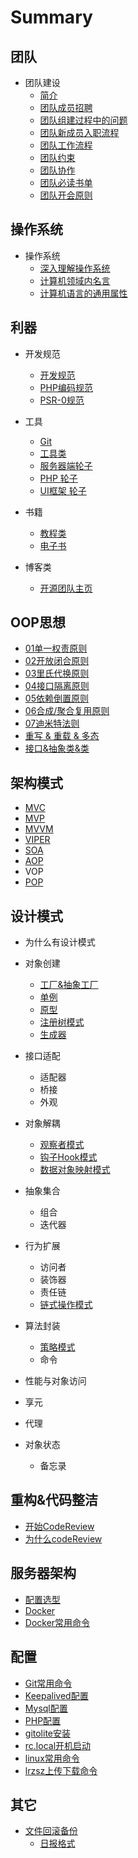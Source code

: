 # Summary

## 团队

* 团队建设
  * [简介](README.md)
  * [团队成员招聘](tuan_dui_cheng_yuan_zhao_pin.md)
  * [团队组建过程中的问题](tuan_dui_zu_jian_guo_cheng_zhong_de_wen_ti.md)
  * [团队新成员入职流程](tuan_dui_xin_cheng_yuan_ru_zhi_liu_cheng.md)
  * [团队工作流程](ren_wu_fen_jie_he_guan_li.md)
  * [团队约束](tuan_dui_yue_shu.md)
  * [团队协作](tuan_dui_xie_zuo.md)
  * [团队必读书单](tuan_dui_bi_du_shu_dan.md)
  * [团队开会原则](tuan_dui_kai_yuan_yuan_ze.md)

## 操作系统
* 操作系统
  * [深入理解操作系统](shen_ru_li_jie_cao_zuo_xi_tong.md)
  * [计算机领域内名言](ji_suan_ji_ling_yu_nei_ji_tang.md)
  * [计算机语言的通用属性](ji_suan_ji_yu_yan_de_tong_yong_shu_xing.md)

## 利器
* 开发规范
  * [开发规范](kai_fa_gui_fan.md)
  * [PHP编码规范](phpbian_ma_gui_fan.md)
  * [PSR-0规范](psr-0gui_fan.md)
  
* 工具
  * [Git](git.md)
  * [工具类](gong_ju_lei.md)
  * [服务器端轮子](fu_wu_qi_duan_lun_zi.md)
  * [PHP 轮子](php_lun_zi.md)
  * [UI框架 轮子](uikuang_jia_lun_zi.md)


* 书籍
  * [教程类](jiao_cheng_lei.md)
  * [电子书](dian_zi_shu.md)
  
* 博客类
  * [开源团队主页](kai_yuan_tuan_dui_zhu_ye.md)



## OOP思想

* [01单一权责原则](dan_yi_quan_ze_yuan_ze.md)
* [02开放闭合原则](kai_fang_bi_he_yuan_ze.md)
* [03里氏代换原则](03li_shi_dai_huan_yuan_ze.md)
* [04接口隔离原则](04jie_kou_ge_li_yuan_ze.md)
* [05依赖倒置原则](05yi_lai_dao_zhi_yuan_ze.md)
* [06合成/聚合复用原则](06he_6210_ju_he_fu_yong_yuan_ze.md)
* [07迪米特法则](07di_mi_te_fa_ze.md)
* [重写 & 重载 & 多态](01_zhong_xie_&_zhong_zai_&_duo_tai.md)
* [接口&抽象类&类](03_jie_53e326_chou_xiang_7c7b26_lei.md)

## 架构模式

* [MVC](mvc.md)
* [MVP](mvp.md)
* [MVVM](mvvm.md)
* [VIPER](viper.md)
* [SOA](soa.md)
* [AOP](aop.md)
* VOP
* [POP](pop.md)

## 设计模式
* 为什么有设计模式
* 对象创建
  * [工厂&抽象工厂](gong_538226_chou_xiang_gong_chang.md)
  * [单例](03-02_dan_li.md)
  * [原型](yuan_xing.md)
  * [注册树模式](01_zhu_ce_shu_mo_shi.md)
  * [生成器](sheng_cheng_qi.md)

* 接口适配
  * 适配器
  * 桥接
  * 外观

* 对象解耦
  * [观察者模式](guan_cha_zhe_mo_shi.md)
  * [钩子Hook模式](04_gou_zi_hook_mo_shi.md)
  * [数据对象映射模式](03_shu_ju_dui_xiang_ying_she_mo_shi_ff0d_orm.md)


* 抽象集合
  * 组合
  * 迭代器

* 行为扩展
  * 访问者
  * 装饰器
  * 责任链
  * [链式操作模式](02_lian_shi_cao_zuo_mo_shi.md)

* 算法封装
  * [策略模式](01_ce_lve_mo_shi.md)
  * 命令
  
* 性能与对象访问
 * 享元
 * 代理

* 对象状态
  * 备忘录

## 重构&代码整洁
* [开始CodeReview](kai_shi_codereview.md)
* [为什么codeReview](wei_shi_yao_codereview.md)

## 服务器架构

* [配置选型](pei_zhi_xuan_xing.md)
* [Docker](docker.md)
* [Docker常用命令](dockerchang_yong_ming_ling.md)

## 配置
  * [Git常用命令](gitchang_yong_ming_ling.md)
  * [Keepalived配置](keepalivedpei_zhi.md)
  * [Mysql配置](mysql.md)
  * [PHP配置](phppei_zhi.md)
  * [gitolite安装](gitilitean_zhuang.md)
  * [rc.local开机启动](rclocalkai_ji_qi_dong.md)
  * [linux常用命令](linuxchang_yong_ming_ling.md)
  * [lrzsz上传下载命令](lrzszshang_chuan_xia_zai_ming_ling.md)

## 其它

* [文件回滚备份](wen_jian_hui_gun_bei_fen.md)
  * [日报格式](styles/日报格式/README.md)

